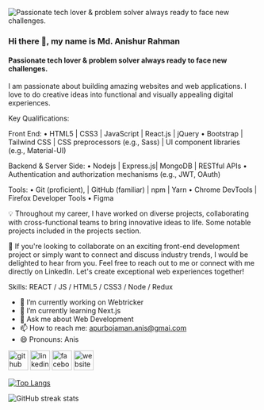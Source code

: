 
![Passionate tech lover & problem solver always ready to face new challenges.](https://media.licdn.com/dms/image/D5616AQEfXGoVTidNOQ/profile-displaybackgroundimage-shrink_350_1400/0/1685584903040?e=1699488000&v=beta&t=9aRqGFWouyRyr2v2K_aGapnZuJJ6tJdnaDWsm4TUQbs)
### Hi there 👋, my name is Md. Anishur Rahman
#### Passionate tech lover & problem solver always ready to face new challenges.

I am passionate about building amazing websites and web applications. I love to do creative ideas into functional and visually appealing digital experiences.

Key Qualifications:

Front End:
• HTML5 | CSS3 | JavaScript | React.js | jQuery
• Bootstrap | Tailwind CSS | CSS preprocessors (e.g., Sass) | UI component libraries (e.g., Material-UI)

Backend & Server Side: 
• Nodejs | Express.js| MongoDB | RESTful APIs
• Authentication and authorization mechanisms (e.g., JWT, OAuth)

Tools: 
• Git (proficient), | GitHub (familiar) | npm | Yarn
• Chrome DevTools | Firefox Developer Tools
• Figma 

💡 Throughout my career, I have worked on diverse projects, collaborating with cross-functional teams to bring innovative ideas to life. Some notable projects included in the projects section.

📧 If you're looking to collaborate on an exciting front-end development project or simply want to connect and discuss industry trends, I would be delighted to hear from you. Feel free to reach out to me or connect with me directly on LinkedIn. Let's create exceptional web experiences together!

Skills: REACT / JS / HTML5 / CSS3 / Node / Redux 

- 🔭 I’m currently working on Webtricker 
- 🌱 I’m currently learning Next.js 
- 💬 Ask me about Web Development 
- 📫 How to reach me: apurbojaman.anis@gmai.com 
- 😄 Pronouns: Anis 


[<img src='https://cdn.jsdelivr.net/npm/simple-icons@3.0.1/icons/github.svg' alt='github' height='40'>](https://github.com/apurbojamananis)  [<img src='https://cdn.jsdelivr.net/npm/simple-icons@3.0.1/icons/linkedin.svg' alt='linkedin' height='40'>](https://www.linkedin.com/in/anishur-rahman/)  [<img src='https://cdn.jsdelivr.net/npm/simple-icons@3.0.1/icons/facebook.svg' alt='facebook' height='40'>](https://www.facebook.com/ajanis2)  [<img src='https://cdn.jsdelivr.net/npm/simple-icons@3.0.1/icons/icloud.svg' alt='website' height='40'>](https://anishur-rahman.netlify.app/)  

[![Top Langs](https://github-readme-stats.vercel.app/api/top-langs/?username=apurbojamananis)](https://github.com/anuraghazra/github-readme-stats)


![GitHub streak stats](https://streak-stats.demolab.com/?user=apurbojamananis)  

